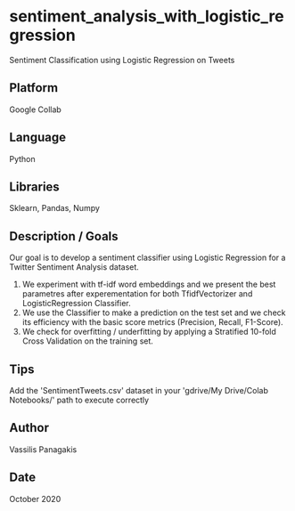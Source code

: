 # sentiment_analysis_with_logistic_regression
Sentiment Classification using Logistic Regression on Tweets 

## Platform
Google Collab

## Language
Python

## Libraries
Sklearn, Pandas, Numpy

## Description / Goals 
Our goal is to develop a sentiment classifier using Logistic Regression for a Twitter Sentiment Analysis dataset.
1. We experiment with tf-idf word embeddings and we present the best parametres after experementation for both TfidfVectorizer and LogisticRegression Classifier.
2. We use the Classifier to make a prediction on the test set and we check its efficiency with the basic score metrics (Precision, Recall, F1-Score).
3. We check for overfitting / underfitting by applying a Stratified 10-fold Cross Validation on the training set.

## Tips
Add the 'SentimentTweets.csv' dataset in your 'gdrive/My Drive/Colab Notebooks/' path to execute correctly

## Author
Vassilis Panagakis

## Date
October 2020
